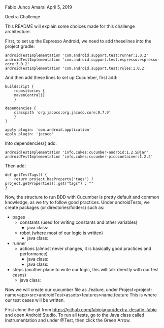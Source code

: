 Fábio Junco Amaral
April 5, 2019

Dextra Challenge

This README will explain some choices made for this challenge architecture.

First, to set up the Espresso Android, we need to add theselines into the project gradle:

	androidTestImplementation 'com.android.support.test:runner:1.0.2'
	androidTestImplementation 'com.android.support.test.espresso:espresso-core:3.0.2'
	androidTestImplementation 'com.android.support.test:rules:1.0.2'

And then add these lines to set up Cucumber, first add:

	buildscript {
	    repositories {
		mavenCentral()
	    }

	dependencies {
		classpath 'org.jacoco:org.jacoco.core:0.7.9'
		}
	}

	apply plugin: 'com.android.application'
	apply plugin: 'jacoco'

Into dependencies{} add:

	androidTestImplementation 'info.cukes:cucumber-android:1.2.5@jar'
	androidTestImplementation 'info.cukes:cucumber-picocontainer:1.2.4'

Then add:

	def getTestTags() {
	    return project.hasProperty("tags") ? project.getProperties().get("tags") : ""
	}

Now, the structure to run BDD with Cucumber is pretty default and common knowledge, as we try to follow good practices.
Under androidTests, we create packages (or directories/folders) such as:
- pages
	- constants (used for writing constants and other variables)
		- java class: 
	- robot (where most of our logic is written)
		- java class: 
- runner
	- actions (almost never changes, it is basically good practices and performance)
		- java class: 
		- java class: 
- steps (another place to write our logic, this will talk directly with our test cases)
	- java class: 

Now we will create our cucumber file as .feature, under Project>project-name>app>src>androidTest>assets>features>name.feature
This is where our test cases will be written.



First clone the git from https://github.com/fabiojagun/dextra-desafio-fabio and open Android Studio.
To run all tests, go to the Java class called Instrumentation and under @Test, then click the Green Arrow.

